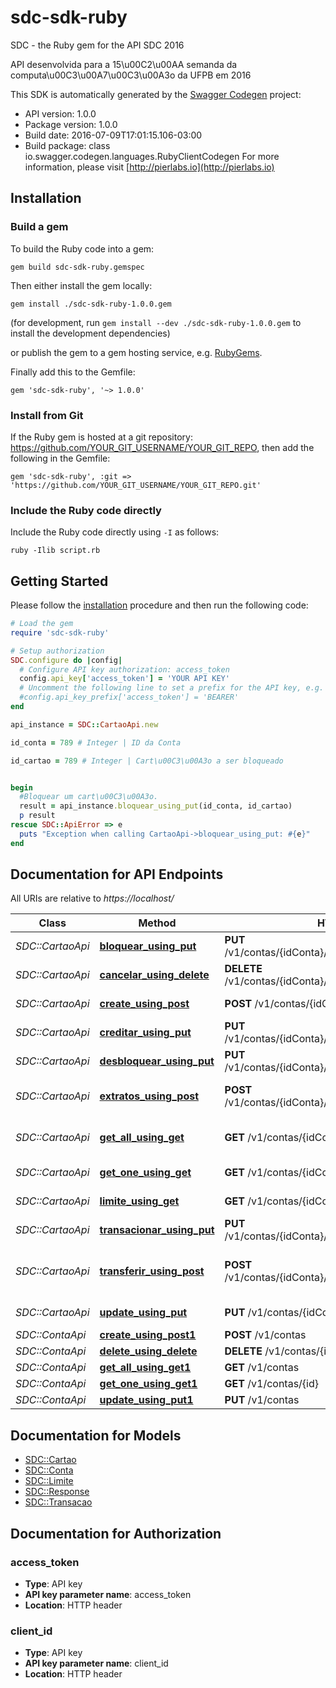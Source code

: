 # sdc-sdk-ruby

SDC - the Ruby gem for the API SDC 2016

API desenvolvida para a 15\u00C2\u00AA semanda da computa\u00C3\u00A7\u00C3\u00A3o da UFPB em 2016

This SDK is automatically generated by the [Swagger Codegen](https://github.com/swagger-api/swagger-codegen) project:

- API version: 1.0.0
- Package version: 1.0.0
- Build date: 2016-07-09T17:01:15.106-03:00
- Build package: class io.swagger.codegen.languages.RubyClientCodegen
For more information, please visit [http://pierlabs.io](http://pierlabs.io)

## Installation

### Build a gem

To build the Ruby code into a gem:

```shell
gem build sdc-sdk-ruby.gemspec
```

Then either install the gem locally:

```shell
gem install ./sdc-sdk-ruby-1.0.0.gem
```
(for development, run `gem install --dev ./sdc-sdk-ruby-1.0.0.gem` to install the development dependencies)

or publish the gem to a gem hosting service, e.g. [RubyGems](https://rubygems.org/).

Finally add this to the Gemfile:

    gem 'sdc-sdk-ruby', '~> 1.0.0'

### Install from Git

If the Ruby gem is hosted at a git repository: https://github.com/YOUR_GIT_USERNAME/YOUR_GIT_REPO, then add the following in the Gemfile:

    gem 'sdc-sdk-ruby', :git => 'https://github.com/YOUR_GIT_USERNAME/YOUR_GIT_REPO.git'

### Include the Ruby code directly

Include the Ruby code directly using `-I` as follows:

```shell
ruby -Ilib script.rb
```

## Getting Started

Please follow the [installation](#installation) procedure and then run the following code:
```ruby
# Load the gem
require 'sdc-sdk-ruby'

# Setup authorization
SDC.configure do |config|
  # Configure API key authorization: access_token
  config.api_key['access_token'] = 'YOUR API KEY'
  # Uncomment the following line to set a prefix for the API key, e.g. 'BEARER' (defaults to nil)
  #config.api_key_prefix['access_token'] = 'BEARER'
end

api_instance = SDC::CartaoApi.new

id_conta = 789 # Integer | ID da Conta

id_cartao = 789 # Integer | Cart\u00C3\u00A3o a ser bloqueado


begin
  #Bloquear um cart\u00C3\u00A3o.
  result = api_instance.bloquear_using_put(id_conta, id_cartao)
  p result
rescue SDC::ApiError => e
  puts "Exception when calling CartaoApi->bloquear_using_put: #{e}"
end

```

## Documentation for API Endpoints

All URIs are relative to *https://localhost/*

Class | Method | HTTP request | Description
------------ | ------------- | ------------- | -------------
*SDC::CartaoApi* | [**bloquear_using_put**](docs/CartaoApi.md#bloquear_using_put) | **PUT** /v1/contas/{idConta}/cartoes/{idCartao}/bloquear | Bloquear um cart\u00C3\u00A3o.
*SDC::CartaoApi* | [**cancelar_using_delete**](docs/CartaoApi.md#cancelar_using_delete) | **DELETE** /v1/contas/{idConta}/cartoes/{idCartao}/cancelar | Cancelar um cart\u00C3\u00A3o
*SDC::CartaoApi* | [**create_using_post**](docs/CartaoApi.md#create_using_post) | **POST** /v1/contas/{idConta}/cartoes | Cria um cart\u00C3\u00A3o
*SDC::CartaoApi* | [**creditar_using_put**](docs/CartaoApi.md#creditar_using_put) | **PUT** /v1/contas/{idConta}/cartoes/{idCartao}/creditar | Creditar dinheiro em um cart\u00C3\u00A3o
*SDC::CartaoApi* | [**desbloquear_using_put**](docs/CartaoApi.md#desbloquear_using_put) | **PUT** /v1/contas/{idConta}/cartoes/{idCartao}/desbloquear | Desbloquear um cart\u00C3\u00A3o.
*SDC::CartaoApi* | [**extratos_using_post**](docs/CartaoApi.md#extratos_using_post) | **POST** /v1/contas/{idConta}/cartoes/{idCartao}/extratos | Retonar os extratos de transa\u00C3\u00A7oes do cart\u00C3\u00A3o
*SDC::CartaoApi* | [**get_all_using_get**](docs/CartaoApi.md#get_all_using_get) | **GET** /v1/contas/{idConta}/cartoes | Retona todos os cart\u00C3\u00A3o de uma conta
*SDC::CartaoApi* | [**get_one_using_get**](docs/CartaoApi.md#get_one_using_get) | **GET** /v1/contas/{idConta}/cartoes/{idCartao} | Retorna um cart\u00C3\u00A3o
*SDC::CartaoApi* | [**limite_using_get**](docs/CartaoApi.md#limite_using_get) | **GET** /v1/contas/{idConta}/cartoes/{idCartao}/limite | Retorna o limite do cart\u00C3\u00A3o
*SDC::CartaoApi* | [**transacionar_using_put**](docs/CartaoApi.md#transacionar_using_put) | **PUT** /v1/contas/{idConta}/cartoes/{idCartao}/transacionar | Transacionar valores
*SDC::CartaoApi* | [**transferir_using_post**](docs/CartaoApi.md#transferir_using_post) | **POST** /v1/contas/{idConta}/cartoes/{idCartao}/transferir | Transferir valores entre dois cart\u00C3\u00B5es distintos
*SDC::CartaoApi* | [**update_using_put**](docs/CartaoApi.md#update_using_put) | **PUT** /v1/contas/{idConta}/cartoes | Atualiza um cart\u00C3\u00A3o
*SDC::ContaApi* | [**create_using_post1**](docs/ContaApi.md#create_using_post1) | **POST** /v1/contas | Cria uma conta
*SDC::ContaApi* | [**delete_using_delete**](docs/ContaApi.md#delete_using_delete) | **DELETE** /v1/contas/{id} | Deleta uma conta
*SDC::ContaApi* | [**get_all_using_get1**](docs/ContaApi.md#get_all_using_get1) | **GET** /v1/contas | Retorna todas as contas
*SDC::ContaApi* | [**get_one_using_get1**](docs/ContaApi.md#get_one_using_get1) | **GET** /v1/contas/{id} | Retorna uma conta
*SDC::ContaApi* | [**update_using_put1**](docs/ContaApi.md#update_using_put1) | **PUT** /v1/contas | Atualiza uma conta


## Documentation for Models

 - [SDC::Cartao](docs/Cartao.md)
 - [SDC::Conta](docs/Conta.md)
 - [SDC::Limite](docs/Limite.md)
 - [SDC::Response](docs/Response.md)
 - [SDC::Transacao](docs/Transacao.md)


## Documentation for Authorization


### access_token

- **Type**: API key
- **API key parameter name**: access_token
- **Location**: HTTP header

### client_id

- **Type**: API key
- **API key parameter name**: client_id
- **Location**: HTTP header

